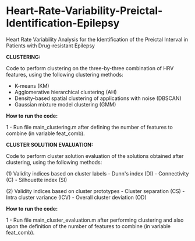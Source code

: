 # Heart-Rate-Variability-Preictal-Identification-Epilepsy
Heart Rate Variability Analysis for the Identification of the Preictal Interval in Patients with Drug-resistant Epilepsy

__CLUSTERING:__

Code to perform clustering on the three-by-three combination of HRV features, using the following clustering methods:

- K-means (KM)
- Agglomerative hierarchical clustering (AH)
- Density-based spatial clustering of applications with noise (DBSCAN)
- Gaussian mixture model clustering (GMM)


__How to run the code:__

1 - Run file main_clustering.m after defining the number of features to combine (in variable feat_comb).


__CLUSTER SOLUTION EVALUATION:__

Code to perform cluster solution evaluation of the solutions obtained after clustering, using the following methods:

(1) Validity indices based on cluster labels
    - Dunn's index (DI)
    - Connectivity (C)
    - Silhouette index (SI)

(2) Validity indices based on cluster prototypes
    - Cluster separation (CS)
    - Intra cluster variance (ICV)
    - Overall cluster deviation (OD)


__How to run the code:__

1 - Run file main_cluster_evaluation.m after performing clustering and also upon the definition of the number of features to combine (in variable feat_comb).


